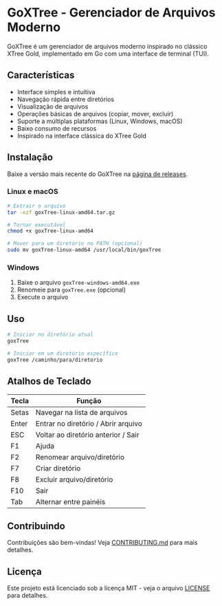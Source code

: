 # GoXTree - Gerenciador de Arquivos Moderno

GoXTree é um gerenciador de arquivos moderno inspirado no clássico XTree Gold, implementado em Go com uma interface de terminal (TUI).

## Características

- Interface simples e intuitiva
- Navegação rápida entre diretórios
- Visualização de arquivos
- Operações básicas de arquivos (copiar, mover, excluir)
- Suporte a múltiplas plataformas (Linux, Windows, macOS)
- Baixo consumo de recursos
- Inspirado na interface clássica do XTree Gold

## Instalação

Baixe a versão mais recente do GoXTree na [página de releases](https://github.com/peder1981/GoXTree/releases).

### Linux e macOS

```bash
# Extrair o arquivo
tar -xzf goxTree-linux-amd64.tar.gz

# Tornar executável
chmod +x goxTree-linux-amd64

# Mover para um diretório no PATH (opcional)
sudo mv goxTree-linux-amd64 /usr/local/bin/goxTree
```

### Windows

1. Baixe o arquivo `goxTree-windows-amd64.exe`
2. Renomeie para `goxTree.exe` (opcional)
3. Execute o arquivo

## Uso

```bash
# Iniciar no diretório atual
goxTree

# Iniciar em um diretório específico
goxTree /caminho/para/diretorio
```

## Atalhos de Teclado

| Tecla | Função |
|-------|--------|
| Setas | Navegar na lista de arquivos |
| Enter | Entrar no diretório / Abrir arquivo |
| ESC | Voltar ao diretório anterior / Sair |
| F1 | Ajuda |
| F2 | Renomear arquivo/diretório |
| F7 | Criar diretório |
| F8 | Excluir arquivo/diretório |
| F10 | Sair |
| Tab | Alternar entre painéis |

## Contribuindo

Contribuições são bem-vindas! Veja [CONTRIBUTING.md](https://github.com/peder1981/GoXTree/blob/main/.github/CONTRIBUTING.md) para mais detalhes.

## Licença

Este projeto está licenciado sob a licença MIT - veja o arquivo [LICENSE](https://github.com/peder1981/GoXTree/blob/main/LICENSE) para detalhes.
